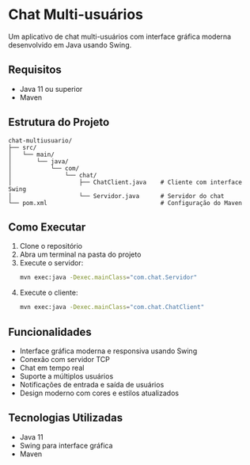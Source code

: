 # Chat Multi-usuários

Um aplicativo de chat multi-usuários com interface gráfica moderna desenvolvido em Java usando Swing.

## Requisitos

- Java 11 ou superior
- Maven

## Estrutura do Projeto

```
chat-multiusuario/
├── src/
│   └── main/
│       └── java/
│           └── com/
│               └── chat/
│                   ├── ChatClient.java    # Cliente com interface Swing
│                   └── Servidor.java      # Servidor do chat
└── pom.xml                                # Configuração do Maven
```

## Como Executar

1. Clone o repositório
2. Abra um terminal na pasta do projeto
3. Execute o servidor:
   ```bash
   mvn exec:java -Dexec.mainClass="com.chat.Servidor"
   ```
4. Execute o cliente:
   ```bash
   mvn exec:java -Dexec.mainClass="com.chat.ChatClient"
   ```

## Funcionalidades

- Interface gráfica moderna e responsiva usando Swing
- Conexão com servidor TCP
- Chat em tempo real
- Suporte a múltiplos usuários
- Notificações de entrada e saída de usuários
- Design moderno com cores e estilos atualizados

## Tecnologias Utilizadas

- Java 11
- Swing para interface gráfica
- Maven 